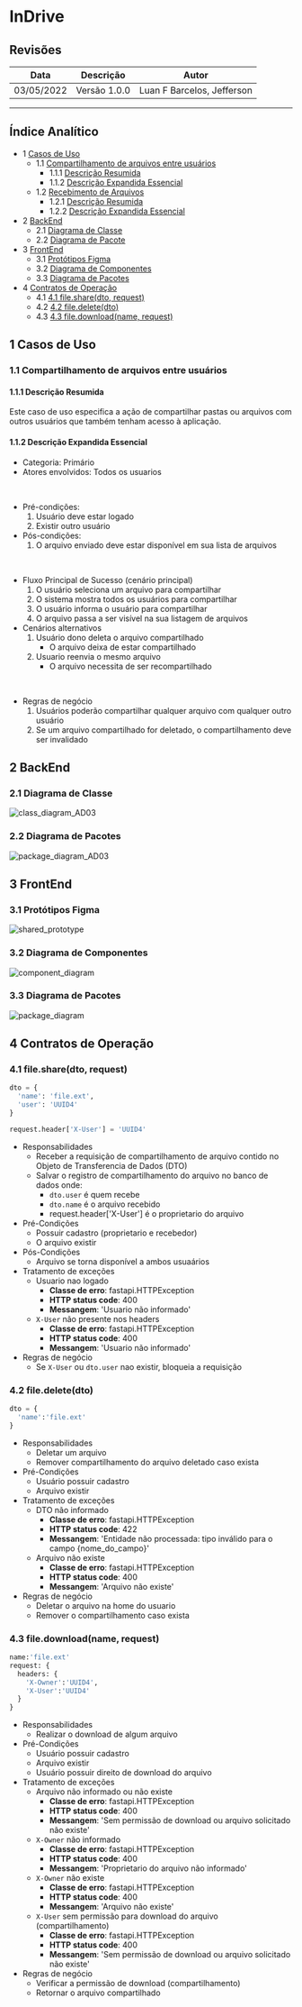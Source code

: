 # InDrive

## Revisões

| Data | Descrição | Autor |
| --- | --- | --- |
| 03/05/2022 | Versão 1.0.0 | Luan F Barcelos, Jefferson |

---

## Índice Analítico

* 1 [Casos de Uso](#1-casos-de-uso)
  * 1.1 [Compartilhamento de arquivos entre usuários](#11-compartilhamento-de-arquivos-entre-usuários)
    * 1.1.1 [Descrição Resumida](#111-descrição-resumida)
    * 1.1.2 [Descrição Expandida Essencial](#112-descrição-expandida-essencial)
  * 1.2 [Recebimento de Arquivos](#12-recebimento-de-arquivos)
    * 1.2.1 [Descrição Resumida](#121-descrição-resumida)
    * 1.2.2 [Descrição Expandida Essencial](#122-descrição-expandida-essencial)
* 2 [BackEnd](#2-backend)
  * 2.1 [Diagrama de Classe](#21-diagrama-de-classe)
  * 2.2 [Diagrama de Pacote](#22-diagrama-de-pacotes)
* 3 [FrontEnd](#3-frontend)
  * 3.1 [Protótipos Figma](#31-protótipos-figma)
  * 3.2 [Diagrama de Componentes](#32-diagrama-de-componentes)
  * 3.3 [Diagrama de Pacotes](#33-diagrama-de-pacotes)
* 4 [Contratos de Operação](#4-contratos-de-operação)
  * 4.1 [4.1 file.share(dto, request)](#41-filesharedto-request)
  * 4.2 [4.2 file.delete(dto)](#42-filedeletedto)
  * 4.3 [4.3 file.download(name, request)](#43-filedownloadname-request)

## 1 Casos de Uso

### 1.1 Compartilhamento de arquivos entre usuários

#### 1.1.1 Descrição Resumida

Este caso de uso especifica a ação de compartilhar pastas ou arquivos com outros usuários que também tenham acesso à aplicação.

#### 1.1.2 Descrição Expandida Essencial

* Categoria: Primário
* Atores envolvidos: Todos os usuarios

<br>

* Pré-condições:
  1. Usuário deve estar logado
  2. Existir outro usuário
* Pós-condições:
  1. O arquivo enviado deve estar disponível em sua lista de arquivos

<br>

* Fluxo Principal de Sucesso (cenário principal)
  1. O usuário seleciona um arquivo para compartilhar
  2. O sistema mostra todos os usuários para compartilhar
  3. O usuário informa o usuário para compartilhar
  4. O arquivo passa a ser visível na sua listagem de arquivos
* Cenários alternativos
  1. Usuário dono deleta o arquivo compartilhado
     * O arquivo deixa de estar compartilhado
  2. Usuario reenvia o mesmo arquivo
     * O arquivo necessita de ser recompartilhado

<br>

* Regras de negócio
  1. Usuários poderão compartilhar qualquer arquivo com qualquer outro usuário
  2. Se um arquivo compartilhado for deletado, o compartilhamento deve ser invalidado

## 2 BackEnd

### 2.1 Diagrama de Classe

![class_diagram_AD03](assets/AD03/backend/class_diagram.png "Diagrama de Classe Backend")

### 2.2 Diagrama de Pacotes

![package_diagram_AD03](assets/AD03/backend/package_diagram.png "Diagrama de Pacotes Backend")

## 3 FrontEnd

### 3.1 Protótipos Figma

![shared_prototype](assets/AD03/frontend/prototipo_compartilhados.png "Protótipo de tela arquivos compartilhados")

### 3.2 Diagrama de Componentes

![component_diagram](assets/AD03/frontend/component_diagram.png "Diagrama de Componentes Frontend")

### 3.3 Diagrama de Pacotes

![package_diagram](assets/AD03/frontend/package_diagram.png "Diagrama de Pacotes Frontend")

## 4 Contratos de Operação

### 4.1 file.share(dto, request)

```python
dto = {
  'name': 'file.ext',
  'user': 'UUID4'
}

request.header['X-User'] = 'UUID4'
```

* Responsabilidades
  * Receber a requisição de compartilhamento de arquivo contido no Objeto de Transferencia de Dados (DTO)
  * Salvar o registro de compartilhamento do arquivo no banco de dados onde:
    * `dto.user` é quem recebe
    * `dto.name` é o arquivo recebido
    * request.header['X-User'] é o proprietario do arquivo
* Pré-Condições
  * Possuir cadastro (proprietario e recebedor)
  * O arquivo existir
* Pós-Condições
  * Arquivo se torna disponível a ambos usuaários
* Tratamento de exceções
  * Usuario nao logado
    * **Classe de erro**: fastapi.HTTPException
    * **HTTP status code**: 400
    * **Messangem**: 'Usuario não informado'
  * `X-User` não presente nos headers
    * **Classe de erro**: fastapi.HTTPException
    * **HTTP status code**: 400
    * **Messangem**: 'Usuario não informado'
* Regras de negócio
  * Se `X-User` ou `dto.user` nao existir, bloqueia a requisição

### 4.2 file.delete(dto)

```python
dto = {
  'name':'file.ext'
}
```

* Responsabilidades
  * Deletar um arquivo
  * Remover compartilhamento do arquivo deletado caso exista
* Pré-Condições
  * Usuário possuir cadastro
  * Arquivo existir
* Tratamento de exceções
  * DTO não informado
    * **Classe de erro**: fastapi.HTTPException
    * **HTTP status code**: 422
    * **Messangem**: 'Entidade não processada: tipo inválido para o campo {nome_do_campo}'
  * Arquivo não existe
    * **Classe de erro**: fastapi.HTTPException
    * **HTTP status code**: 400
    * **Messangem**: 'Arquivo não existe'
* Regras de negócio
  * Deletar o arquivo na home do usuario
  * Remover o compartilhamento caso exista

### 4.3 file.download(name, request)

```python
name:'file.ext'
request: {
  headers: {
    'X-Owner':'UUID4',
    'X-User':'UUID4'
  }
}
```

* Responsabilidades
  * Realizar o download de algum arquivo
* Pré-Condições
  * Usuário possuir cadastro
  * Arquivo existir
  * Usuário possuir direito de download do arquivo
* Tratamento de exceções
  * Arquivo não informado ou não existe
    * **Classe de erro**: fastapi.HTTPException
    * **HTTP status code**: 400
    * **Messangem**: 'Sem permissão de download ou arquivo solicitado não existe'
  * `X-Owner` não informado
    * **Classe de erro**: fastapi.HTTPException
    * **HTTP status code**: 400
    * **Messangem**: 'Proprietario do arquivo não informado'
  * `X-Owner` não existe
    * **Classe de erro**: fastapi.HTTPException
    * **HTTP status code**: 400
    * **Messangem**: 'Arquivo não existe'
  * `X-User` sem permissão para download do arquivo (compartilhamento)
    * **Classe de erro**: fastapi.HTTPException
    * **HTTP status code**: 400
    * **Messangem**: 'Sem permissão de download ou arquivo solicitado não existe'
* Regras de negócio
  * Verificar a permissão de download (compartilhamento)
  * Retornar o arquivo compartilhado
